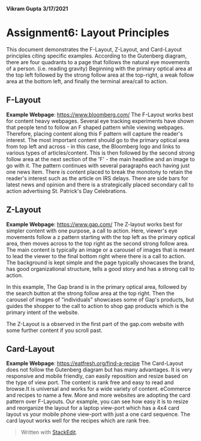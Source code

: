 ﻿**Vikram Gupta**
**3/17/2021**
# **Assignment6: Layout Principles**
This document demonstrates the F-Layout, Z-Layout, and Card-Layout principles citing specific examples.
According to the Gutenberg diagram, there are four quadrants to a page that follows the natural eye movements of a person. (i.e. reading gravity)
Beginning with the primary optical area at the top left followed by the strong follow area at the top-right, a weak follow area at the bottom left, and finally the terminal area/call to action. 
## F-Layout
**Example Webpage**: https://www.bloomberg.com/
The F-Layout works best for content heavy webpages.  Several eye tracking experiments have shown that people tend to follow an F shaped pattern while viewing webpages.  Therefore, placing content along this F pattern will capture the reader's interest.  The most important content should go to the primary optical area from top left and across - in this case, the Bloomberg logo and links to various types of articles/content.  This is then followed by the second strong follow area at the next section of the 'F' - the main headline and an image to go with it.  The pattern continues with several paragraphs each having just one news item.  There is content placed to break the monotony to retain the reader's interest such as the article on IRS delays.  There are side bars for latest news and opinion and there is a strategically placed secondary call to action advertising St. Patrick's Day Celebrations.  
## Z-Layout
**Example Webpage**: https://www.gap.com/
The Z-layout works best for simpler content with one purpose, a call to action.  Here, viewer's eye movements follow a z pattern starting with the top left as the primary optical area, then moves across to the top right as the second strong follow area.  The main content is typically an image or a carousel of images that is meant to lead the viewer to the final bottom right where there is a call to action.  The background is kept simple and the page typically showcases the brand, has good organizational structure, tells a good story and has a strong call to action.  

In this example, The Gap brand is in the primary optical area, followed by the search button at the strong follow area at the top right.  Then the carousel of images of "individuals" showcases some of Gap's products, but guides the shopper to the call to action to shop gap products which is the primary intent of the website.

The Z-Layout is a observed in the first part of the gap.com website with some further content if you scroll past. 
## Card-Layout
**Example Webpage**: https://eatfresh.org/find-a-recipe
The Card-Layout does not follow the Gutenberg diagram but has many advantages. It is very responsive and mobile friendly, can easily reposition and resize based on the type of view port. The content is rank free and easy to read and browse.It is universal and works for a wide variety of content. eCommerce and recipes to name a few. More and more websites are adopting the card pattern over F-Layouts. 
Our example, you can see how easy it is to resize and reorganize the layout for a laptop view-port which has a 4x4 card layout vs your mobile phone view-port with just a one card sequence. The card layout works well for the recipes which are rank free. 



> Written with [StackEdit](https://stackedit.io/).
